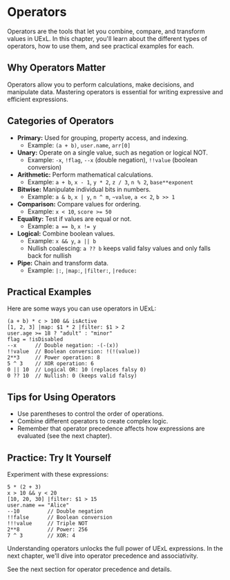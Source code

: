 # Operators

Operators are the tools that let you combine, compare, and transform values in UExL. In this chapter, you'll learn about the different types of operators, how to use them, and see practical examples for each.

## Why Operators Matter
Operators allow you to perform calculations, make decisions, and manipulate data. Mastering operators is essential for writing expressive and efficient expressions.

## Categories of Operators
- **Primary:** Used for grouping, property access, and indexing.
  - Example: `(a + b)`, `user.name`, `arr[0]`
- **Unary:** Operate on a single value, such as negation or logical NOT.
  - Example: `-x`, `!flag`, `--x` (double negation), `!!value` (boolean conversion)
- **Arithmetic:** Perform mathematical calculations.
  - Example: `a + b`, `x - 1`, `y * 2`, `z / 3`, `n % 2`, `base**exponent`
- **Bitwise:** Manipulate individual bits in numbers.
  - Example: `a & b`, `x | y`, `n ^ m`, `~value`, `a << 2`, `b >> 1`
- **Comparison:** Compare values for ordering.
  - Example: `x < 10`, `score >= 50`
- **Equality:** Test if values are equal or not.
  - Example: `a == b`, `x != y`
- **Logical:** Combine boolean values.
  - Example: `x && y`, `a || b`
  - Nullish coalescing: `a ?? b` keeps valid falsy values and only falls back for nullish
- **Pipe:** Chain and transform data.
  - Example: `|:`, `|map:`, `|filter:`, `|reduce:`

## Practical Examples
Here are some ways you can use operators in UExL:
```
(a + b) * c > 100 && isActive
[1, 2, 3] |map: $1 * 2 |filter: $1 > 2
user.age >= 18 ? "adult" : "minor"
flag = !isDisabled
--x      // Double negation: -(-(x))
!!value  // Boolean conversion: !(!(value))
2**3     // Power operation: 8
5 ^ 3    // XOR operation: 6
0 || 10  // Logical OR: 10 (replaces falsy 0)
0 ?? 10  // Nullish: 0 (keeps valid falsy)
```

## Tips for Using Operators
- Use parentheses to control the order of operations.
- Combine different operators to create complex logic.
- Remember that operator precedence affects how expressions are evaluated (see the next chapter).

## Practice: Try It Yourself
Experiment with these expressions:
```
5 * (2 + 3)
x > 10 && y < 20
[10, 20, 30] |filter: $1 > 15
user.name == "Alice"
--10         // Double negation
!!false      // Boolean conversion
!!!value     // Triple NOT
2**8         // Power: 256
7 ^ 3        // XOR: 4
```

Understanding operators unlocks the full power of UExL expressions. In the next chapter, we'll dive into operator precedence and associativity.

See the next section for operator precedence and details.